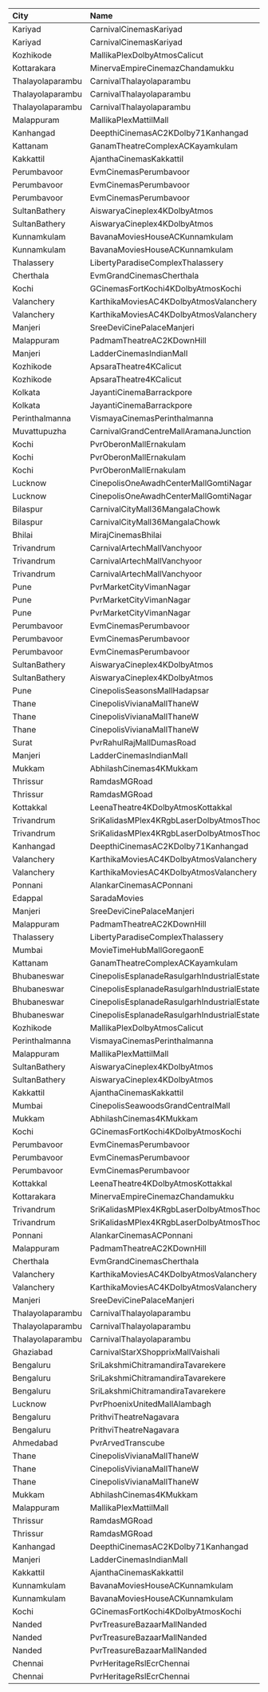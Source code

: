 | City             | Name                                                     |  Time | Type             | Price | Capacity | Booked |
| :--------------- | :------------------------------------------------------- | ----: | :--------------- | ----: | -------: | -----: |
| Kariyad          | CarnivalCinemasKariyad                                   | 09:45 | ExecutiveOffline |  140₹ |       96 |     77 |
| Kariyad          | CarnivalCinemasKariyad                                   | 09:45 | GoldLounge       |  270₹ |       32 |     16 |
| Kozhikode        | MallikaPlexDolbyAtmosCalicut                             | 10:00 | Executive        |  140₹ |      235 |    118 |
| Kottarakara      | MinervaEmpireCinemazChandamukku                          | 10:15 | Diamond          |  140₹ |      210 |    140 |
| Thalayolaparambu | CarnivalThalayolaparambu                                 | 10:15 | Executive        |   80₹ |       88 |     44 |
| Thalayolaparambu | CarnivalThalayolaparambu                                 | 10:15 | Gold             |  110₹ |      402 |    201 |
| Thalayolaparambu | CarnivalThalayolaparambu                                 | 10:15 | Platinum         |  140₹ |       84 |     43 |
| Malappuram       | MallikaPlexMattilMall                                    | 10:30 | Executive        |  140₹ |      140 |     60 |
| Kanhangad        | DeepthiCinemasAC2KDolby71Kanhangad                       | 10:30 | GoldClass        |  130₹ |      143 |     72 |
| Kattanam         | GanamTheatreComplexACKayamkulam                          | 10:30 | FirstClass       |  110₹ |      129 |     97 |
| Kakkattil        | AjanthaCinemasKakkattil                                  | 10:30 | Executive        |  110₹ |      199 |     99 |
| Perumbavoor      | EvmCinemasPerumbavoor                                    | 10:45 | ExecutiveI       |  155₹ |       24 |     19 |
| Perumbavoor      | EvmCinemasPerumbavoor                                    | 10:45 | ExecutiveIi      |  155₹ |       15 |      8 |
| Perumbavoor      | EvmCinemasPerumbavoor                                    | 10:45 | Deluxe           |  130₹ |      405 |    225 |
| SultanBathery    | AiswaryaCineplex4KDolbyAtmos                             | 11:00 | SofaSeat         |  170₹ |       16 |      7 |
| SultanBathery    | AiswaryaCineplex4KDolbyAtmos                             | 11:00 | GoldClass        |  110₹ |      147 |     72 |
| Kunnamkulam      | BavanaMoviesHouseACKunnamkulam                           | 11:15 | LuxuryClass      |  220₹ |       13 |      6 |
| Kunnamkulam      | BavanaMoviesHouseACKunnamkulam                           | 11:15 | PlatinumCircle   |  130₹ |      159 |     72 |
| Thalassery       | LibertyParadiseComplexThalassery                         | 11:30 | Perl             |  125₹ |      250 |    208 |
| Cherthala        | EvmGrandCinemasCherthala                                 | 11:30 | Gold             |  130₹ |      281 |    180 |
| Kochi            | GCinemasFortKochi4KDolbyAtmosKochi                       | 11:30 | Gold             |  130₹ |      182 |     82 |
| Valanchery       | KarthikaMoviesAC4KDolbyAtmosValanchery                   | 11:30 | ReclinerCircle   |  220₹ |       19 |      9 |
| Valanchery       | KarthikaMoviesAC4KDolbyAtmosValanchery                   | 11:30 | UpperCircle      |  110₹ |      339 |    167 |
| Manjeri          | SreeDeviCinePalaceManjeri                                | 11:30 | Screen2          |  150₹ |      148 |     82 |
| Malappuram       | PadmamTheatreAC2KDownHill                                | 11:30 | Platinum         |  110₹ |      269 |    144 |
| Manjeri          | LadderCinemasIndianMall                                  | 11:45 | Executive        |  150₹ |      110 |     55 |
| Kozhikode        | ApsaraTheatre4KCalicut                                   | 11:45 | Balcony          |  200₹ |      210 |    140 |
| Kozhikode        | ApsaraTheatre4KCalicut                                   | 11:45 | FirstClass       |  110₹ |      803 |    464 |
| Kolkata          | JayantiCinemaBarrackpore                                 | 12:00 | SuperStall       |  250₹ |      183 |    145 |
| Kolkata          | JayantiCinemaBarrackpore                                 | 12:00 | Stall            |  250₹ |       39 |     39 |
| Perinthalmanna   | VismayaCinemasPerinthalmanna                             | 12:10 | Platinum         |  100₹ |      111 |     57 |
| Muvattupuzha     | CarnivalGrandCentreMallAramanaJunction                   | 12:30 | ExecutiveOffline |  150₹ |      155 |     79 |
| Kochi            | PvrOberonMallErnakulam                                   | 12:35 | Classic          |  125₹ |       53 |     27 |
| Kochi            | PvrOberonMallErnakulam                                   | 12:35 | ClassicPlus      |  170₹ |      115 |     63 |
| Kochi            | PvrOberonMallErnakulam                                   | 12:35 | Recliner         |  290₹ |       14 |      7 |
| Lucknow          | CinepolisOneAwadhCenterMallGomtiNagar                    | 12:35 | Premium          |  170₹ |       51 |     13 |
| Lucknow          | CinepolisOneAwadhCenterMallGomtiNagar                    | 12:35 | Vip              |  450₹ |       18 |      8 |
| Bilaspur         | CarnivalCityMall36MangalaChowk                           | 12:45 | ClubOffline      |  300₹ |       38 |     12 |
| Bilaspur         | CarnivalCityMall36MangalaChowk                           | 12:45 | GoldOffline      |  250₹ |      201 |     10 |
| Bhilai           | MirajCinemasBhilai                                       | 13:00 | Executive        |  170₹ |      109 |      2 |
| Trivandrum       | CarnivalArtechMallVanchyoor                              | 13:15 | ExecutiveOffline |  100₹ |       13 |      7 |
| Trivandrum       | CarnivalArtechMallVanchyoor                              | 13:15 | SilverOffline    |  180₹ |      151 |     77 |
| Trivandrum       | CarnivalArtechMallVanchyoor                              | 13:15 | GoldOffline      |  350₹ |       13 |      7 |
| Pune             | PvrMarketCityVimanNagar                                  | 13:15 | PrimePlus        |  200₹ |        5 |      5 |
| Pune             | PvrMarketCityVimanNagar                                  | 13:15 | Prime            |  170₹ |       59 |     59 |
| Pune             | PvrMarketCityVimanNagar                                  | 13:15 | Classic          |  150₹ |       25 |     25 |
| Perumbavoor      | EvmCinemasPerumbavoor                                    | 13:45 | ExecutiveI       |  155₹ |       24 |     19 |
| Perumbavoor      | EvmCinemasPerumbavoor                                    | 13:45 | ExecutiveIi      |  155₹ |       15 |      8 |
| Perumbavoor      | EvmCinemasPerumbavoor                                    | 13:45 | Deluxe           |  130₹ |      405 |    203 |
| SultanBathery    | AiswaryaCineplex4KDolbyAtmos                             | 13:45 | SofaSeat         |  170₹ |       16 |      7 |
| SultanBathery    | AiswaryaCineplex4KDolbyAtmos                             | 13:45 | GoldClass        |  110₹ |      147 |     72 |
| Pune             | CinepolisSeasonsMallHadapsar                             | 13:50 | Premium          |  180₹ |       20 |      3 |
| Thane            | CinepolisVivianaMallThaneW                               | 13:50 | Normal           |  180₹ |       25 |     13 |
| Thane            | CinepolisVivianaMallThaneW                               | 13:50 | Executive        |  200₹ |       97 |     49 |
| Thane            | CinepolisVivianaMallThaneW                               | 13:50 | Premium          |  220₹ |       43 |     22 |
| Surat            | PvrRahulRajMallDumasRoad                                 | 14:15 | Prime            |  190₹ |       72 |     19 |
| Manjeri          | LadderCinemasIndianMall                                  | 14:15 | Executive        |  150₹ |      110 |     55 |
| Mukkam           | AbhilashCinemas4KMukkam                                  | 14:30 | Executive        |  112₹ |      300 |    150 |
| Thrissur         | RamdasMGRoad                                             | 14:30 | DimondCircle     |  125₹ |       51 |     25 |
| Thrissur         | RamdasMGRoad                                             | 14:30 | PearlCircle      |  100₹ |      288 |    150 |
| Kottakkal        | LeenaTheatre4KDolbyAtmosKottakkal                        | 14:30 | Executive        |  110₹ |      186 |     92 |
| Trivandrum       | SriKalidasMPlex4KRgbLaserDolbyAtmosThoongamparaKattakada | 14:30 | DiamondSofa      |  200₹ |        4 |      2 |
| Trivandrum       | SriKalidasMPlex4KRgbLaserDolbyAtmosThoongamparaKattakada | 14:30 | Gold             |  150₹ |      170 |     84 |
| Kanhangad        | DeepthiCinemasAC2KDolby71Kanhangad                       | 14:30 | GoldClass        |  130₹ |      143 |     72 |
| Valanchery       | KarthikaMoviesAC4KDolbyAtmosValanchery                   | 14:30 | ReclinerCircle   |  220₹ |       19 |      9 |
| Valanchery       | KarthikaMoviesAC4KDolbyAtmosValanchery                   | 14:30 | UpperCircle      |  110₹ |      339 |    167 |
| Ponnani          | AlankarCinemasACPonnani                                  | 14:30 | Diamond          |  120₹ |      356 |    178 |
| Edappal          | SaradaMovies                                             | 14:30 | Platinum         |  110₹ |      127 |      8 |
| Manjeri          | SreeDeviCinePalaceManjeri                                | 14:30 | Screen2          |  150₹ |      148 |     82 |
| Malappuram       | PadmamTheatreAC2KDownHill                                | 14:30 | Platinum         |  110₹ |      269 |    144 |
| Thalassery       | LibertyParadiseComplexThalassery                         | 14:45 | Perl             |  125₹ |      250 |    208 |
| Mumbai           | MovieTimeHubMallGoregaonE                                | 15:15 | Mhraja           |  200₹ |       22 |      3 |
| Kattanam         | GanamTheatreComplexACKayamkulam                          | 15:30 | FirstClass       |  110₹ |      129 |     97 |
| Bhubaneswar      | CinepolisEsplanadeRasulgarhIndustrialEstate              | 15:40 | Vip              |  500₹ |        9 |      4 |
| Bhubaneswar      | CinepolisEsplanadeRasulgarhIndustrialEstate              | 15:40 | Premium          |  210₹ |       44 |     22 |
| Bhubaneswar      | CinepolisEsplanadeRasulgarhIndustrialEstate              | 15:40 | Executive        |  190₹ |       52 |     26 |
| Bhubaneswar      | CinepolisEsplanadeRasulgarhIndustrialEstate              | 15:40 | Normal           |  170₹ |       23 |     13 |
| Kozhikode        | MallikaPlexDolbyAtmosCalicut                             | 16:00 | Executive        |  140₹ |      235 |    118 |
| Perinthalmanna   | VismayaCinemasPerinthalmanna                             | 16:15 | Platinum         |  100₹ |      198 |     99 |
| Malappuram       | MallikaPlexMattilMall                                    | 16:30 | Executive        |  140₹ |      140 |     60 |
| SultanBathery    | AiswaryaCineplex4KDolbyAtmos                             | 16:30 | SofaSeat         |  170₹ |       16 |      7 |
| SultanBathery    | AiswaryaCineplex4KDolbyAtmos                             | 16:30 | GoldClass        |  110₹ |      147 |     72 |
| Kakkattil        | AjanthaCinemasKakkattil                                  | 16:30 | Executive        |  110₹ |      199 |     99 |
| Mumbai           | CinepolisSeawoodsGrandCentralMall                        | 16:45 | Vip              |  310₹ |        7 |      2 |
| Mukkam           | AbhilashCinemas4KMukkam                                  | 17:00 | Executive        |  112₹ |      300 |    150 |
| Kochi            | GCinemasFortKochi4KDolbyAtmosKochi                       | 17:15 | Gold             |  130₹ |      182 |     82 |
| Perumbavoor      | EvmCinemasPerumbavoor                                    | 17:45 | ExecutiveI       |  155₹ |       24 |     19 |
| Perumbavoor      | EvmCinemasPerumbavoor                                    | 17:45 | ExecutiveIi      |  155₹ |       15 |      8 |
| Perumbavoor      | EvmCinemasPerumbavoor                                    | 17:45 | Deluxe           |  130₹ |      405 |    203 |
| Kottakkal        | LeenaTheatre4KDolbyAtmosKottakkal                        | 18:00 | Executive        |  110₹ |      186 |     92 |
| Kottarakara      | MinervaEmpireCinemazChandamukku                          | 18:00 | Diamond          |  140₹ |      210 |    168 |
| Trivandrum       | SriKalidasMPlex4KRgbLaserDolbyAtmosThoongamparaKattakada | 18:15 | DiamondSofa      |  200₹ |        4 |      2 |
| Trivandrum       | SriKalidasMPlex4KRgbLaserDolbyAtmosThoongamparaKattakada | 18:15 | Gold             |  150₹ |      170 |     84 |
| Ponnani          | AlankarCinemasACPonnani                                  | 18:15 | Diamond          |  120₹ |      356 |    178 |
| Malappuram       | PadmamTheatreAC2KDownHill                                | 18:15 | Platinum         |  110₹ |      269 |    144 |
| Cherthala        | EvmGrandCinemasCherthala                                 | 18:30 | Gold             |  130₹ |      281 |    180 |
| Valanchery       | KarthikaMoviesAC4KDolbyAtmosValanchery                   | 18:30 | ReclinerCircle   |  220₹ |       19 |      9 |
| Valanchery       | KarthikaMoviesAC4KDolbyAtmosValanchery                   | 18:30 | UpperCircle      |  110₹ |      339 |    167 |
| Manjeri          | SreeDeviCinePalaceManjeri                                | 18:30 | Screen2          |  150₹ |      148 |     82 |
| Thalayolaparambu | CarnivalThalayolaparambu                                 | 18:30 | Executive        |   80₹ |       88 |     44 |
| Thalayolaparambu | CarnivalThalayolaparambu                                 | 18:30 | Gold             |  110₹ |      402 |    201 |
| Thalayolaparambu | CarnivalThalayolaparambu                                 | 18:30 | Platinum         |  140₹ |       84 |     43 |
| Ghaziabad        | CarnivalStarXShopprixMallVaishali                        | 18:55 | Premier          |  210₹ |      133 |     11 |
| Bengaluru        | SriLakshmiChitramandiraTavarekere                        | 19:00 | Diamond          |  150₹ |      142 |     71 |
| Bengaluru        | SriLakshmiChitramandiraTavarekere                        | 19:00 | Gold             |  120₹ |      695 |    456 |
| Bengaluru        | SriLakshmiChitramandiraTavarekere                        | 19:00 | Silver           |  120₹ |      216 |    216 |
| Lucknow          | PvrPhoenixUnitedMallAlambagh                             | 19:00 | Classic          |  200₹ |      104 |      1 |
| Bengaluru        | PrithviTheatreNagavara                                   | 19:00 | Balcony          |  150₹ |      178 |    130 |
| Bengaluru        | PrithviTheatreNagavara                                   | 19:00 | Second           |  120₹ |      576 |    522 |
| Ahmedabad        | PvrArvedTranscube                                        | 19:05 | Prime            |  225₹ |      100 |     13 |
| Thane            | CinepolisVivianaMallThaneW                               | 19:20 | Normal           |  210₹ |       25 |     13 |
| Thane            | CinepolisVivianaMallThaneW                               | 19:20 | Executive        |  230₹ |       97 |     51 |
| Thane            | CinepolisVivianaMallThaneW                               | 19:20 | Premium          |  250₹ |       43 |     21 |
| Mukkam           | AbhilashCinemas4KMukkam                                  | 19:30 | Executive        |  112₹ |      300 |    150 |
| Malappuram       | MallikaPlexMattilMall                                    | 19:30 | Executive        |  140₹ |       50 |     18 |
| Thrissur         | RamdasMGRoad                                             | 19:30 | DimondCircle     |  125₹ |       51 |     25 |
| Thrissur         | RamdasMGRoad                                             | 19:30 | PearlCircle      |  100₹ |      288 |    156 |
| Kanhangad        | DeepthiCinemasAC2KDolby71Kanhangad                       | 19:30 | GoldClass        |  130₹ |      143 |     72 |
| Manjeri          | LadderCinemasIndianMall                                  | 19:30 | Executive        |  150₹ |      110 |     55 |
| Kakkattil        | AjanthaCinemasKakkattil                                  | 19:30 | Executive        |  110₹ |      199 |     99 |
| Kunnamkulam      | BavanaMoviesHouseACKunnamkulam                           | 19:40 | LuxuryClass      |  220₹ |       13 |      6 |
| Kunnamkulam      | BavanaMoviesHouseACKunnamkulam                           | 19:40 | PlatinumCircle   |  130₹ |      159 |     92 |
| Kochi            | GCinemasFortKochi4KDolbyAtmosKochi                       | 19:45 | Gold             |  130₹ |      182 |     82 |
| Nanded           | PvrTreasureBazaarMallNanded                              | 22:20 | PrimePlus        |  140₹ |       41 |     41 |
| Nanded           | PvrTreasureBazaarMallNanded                              | 22:20 | Prime            |  100₹ |       50 |     50 |
| Nanded           | PvrTreasureBazaarMallNanded                              | 22:20 | Classic          |   70₹ |       35 |     35 |
| Chennai          | PvrHeritageRslEcrChennai                                 | 22:30 | Classic          |   64₹ |       16 |     16 |
| Chennai          | PvrHeritageRslEcrChennai                                 | 22:30 | Prime            |  203₹ |      141 |      4 |